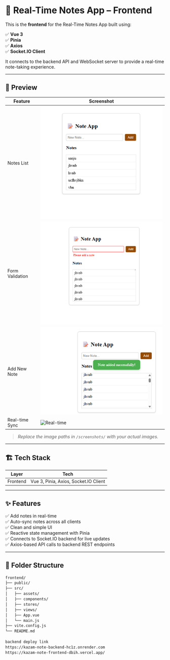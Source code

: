 # 📝 Real-Time Notes App – Frontend

This is the **frontend** for the Real-Time Notes App built using:

✅ **Vue 3**  
✅ **Pinia**  
✅ **Axios**  
✅ **Socket.IO Client**

It connects to the backend API and WebSocket server to provide a real-time note-taking experience.

---

## 📸 **Preview**

| Feature        | Screenshot               |
|----------------|-------------------------|
| Notes List      | ![Notes List](./public/Screenshot%202025-05-10%20004205.png) |
| Form Validation     | ![Notes List](./public//Screenshot%202025-05-12%20094728.png) |
| Add New Note    | ![Add Note](./public/Screenshot%202025-05-12%20100022.png)     |
| Real-time Sync  | ![Real-time](screenshots/real-time.png)   |

> _Replace the image paths in `/screenshots/` with your actual images._

---

## 🏗️ **Tech Stack**

| Layer       | Tech                      |
|-------------|--------------------------|
| Frontend     | Vue 3, Pinia, Axios, Socket.IO Client |

---

## ✨ **Features**

✅ Add notes in real-time  
✅ Auto-sync notes across all clients  
✅ Clean and simple UI  
✅ Reactive state management with Pinia  
✅ Connects to Socket.IO backend for live updates  
✅ Axios-based API calls to backend REST endpoints

---

## 📂 **Folder Structure**

```bash
frontend/
├── public/
├── src/
│   ├── assets/
│   ├── components/
│   ├── stores/
│   ├── views/
│   ├── App.vue
│   └── main.js
├── vite.config.js
└── README.md

backend deploy link
https://kazam-note-backend-hc1z.onrender.com 
https://kazam-note-frontend-dbih.vercel.app/
